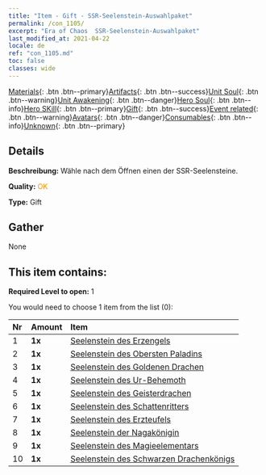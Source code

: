 ```yaml
---
title: "Item - Gift - SSR-Seelenstein-Auswahlpaket"
permalink: /con_1105/
excerpt: "Era of Chaos  SSR-Seelenstein-Auswahlpaket"
last_modified_at: 2021-04-22
locale: de
ref: "con_1105.md"
toc: false
classes: wide
---
```

 [Materials](/ItemsDE/){: .btn .btn--primary}[Artifacts](/ItemsDE/Artifacts/){: .btn .btn--success}[Unit Soul](/ItemsDE/UnitSoul/){: .btn .btn--warning}[Unit Awakening](/ItemsDE/UnitAwakening/){: .btn .btn--danger}[Hero Soul](/ItemsDE/HeroSoul/){: .btn .btn--info}[Hero SKill](/ItemsDE/HeroSkill/){: .btn .btn--primary}[Gift](/ItemsDE/Gift/){: .btn .btn--success}[Event related](/ItemsDE/Events/){: .btn .btn--warning}[Avatars](/ItemsDE/Avatars/){: .btn .btn--danger}[Consumables](/ItemsDE/Consumables/){: .btn .btn--info}[Unknown](/ItemsDE/Unknown/){: .btn .btn--primary}

## Details
 **Beschreibung:** Wähle nach dem Öffnen einen der SSR-Seelensteine.

 **Quality:** <span style="color: #FF8C00">OK</span>

 **Type:** Gift

## Gather

  None

## This item contains:

 **Required Level to open:** 1

 You would need to choose 1 item from the list (0):

  | Nr | Amount |     Item    |
  |:---|:-------|:------------|
  | 1 |  **1x** | [Seelenstein des Erzengels](/de/Items/unt_288/) |  | 
  | 2 |  **1x** | [Seelenstein des Obersten Paladins](/de/Items/unt_289/) |  | 
  | 3 |  **1x** | [Seelenstein des Goldenen Drachen](/de/Items/unt_295/) |  | 
  | 4 |  **1x** | [Seelenstein des Ur-Behemoth](/de/Items/unt_311/) |  | 
  | 5 |  **1x** | [Seelenstein des Geisterdrachen](/de/Items/unt_303/) |  | 
  | 6 |  **1x** | [Seelenstein des Schattenritters](/de/Items/unt_302/) |  | 
  | 7 |  **1x** | [Seelenstein des Erzteufels](/de/Items/unt_318/) |  | 
  | 8 |  **1x** | [Seelenstein der Nagakönigin](/de/Items/unt_325/) |  | 
  | 9 |  **1x** | [Seelenstein des Magieelementars](/de/Items/unt_347/) |  | 
  | 10 |  **1x** | [Seelenstein des Schwarzen Drachenkönigs](/de/Items/unt_334/) |  | 
